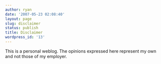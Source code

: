 ```yaml
---
author: ryan
date: '2007-05-23 02:08:40'
layout: page
slug: disclaimer
status: publish
title: Disclaimer
wordpress_id: '13'
---
```


This is a personal weblog. The opinions expressed here represent my own
and not those of my employer.
